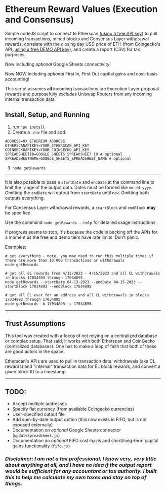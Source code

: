 # Ethereum Reward Values (Execution and Consensus)

Simple nodeJS script to connect to Etherscan ([using a free API key](https://docs.etherscan.io/getting-started/creating-an-account)) to pull incoming transactions, mined blocks and Consensus Layer withdrawal rewards, correlate with the closing day USD price of ETH (from Coingecko's API, [using a free DEMO API key](https://support.coingecko.com/hc/en-us/articles/21880397454233-User-Guide-How-to-sign-up-for-CoinGecko-Demo-API-and-generate-an-API-key)), and create a report (CSV) for tax purposes.

Now including _optional_ Google Sheets connectivity!

Now NOW including _optional_ First In, First Out captial gains and cost-basis accounting!

This script assumes **all** incoming transactions are Execution Layer proposal rewards and purposefully _excludes_ Uniswap Routers from any incoming internal transaction data.

## Install, Setup, and Running

1. run `npm install`
2. Create a `.env` file and add:
```attributes
ADDRESS=0X_ETHEREUM_ADDRESS
ETHERSCANAPIKEY=YOUR_ETHERSCAN_API_KEY
COINGECKOAPIKEY=YOUR_COINGECKO_API_KEY
SPREADSHEETID=GOOGLE_SHEETS_SPREADSHEET_ID # optional
SPREADSHEETNAME=GOOGLE_SHEETS_SPREADSHEET_NAME # optional
```
3. `node getRewards`
---
It is also possible to pass a `startDate` and `endDate` at the command line to limit the range of the output data. Dates must be formed like `mm-dd-yyyy`. Omitting the `endDate` will output from `startDate` until `now`. Omitting both outputs everything.

For Consensus Layer withdrawal rewards, a `startBlock` and `endBlock` **may** be specified.

Use the command `node getRewards --help` for detailed usage instructions.

If progress seems to stop, it's because the code is backing off the APIs for a moment as the free and demo tiers have rate limits. Don't panic.

Examples:
```console
# get everything - note, you may need to run this multiple times if there are more than 10,000 transactions or withdrawals
node getRewards

# get all EL rewards from 4/13/2023 - 4/15/2023 and all CL withdrawals in blocks 17034893 through 17034895
node getRewards --startDate 04-13-2023 --endDate 04-15-2023 --startBlock 17034893 --endBlock 17034895

# get all EL ever for an address and all CL withdrawals in blocks 17034893 through 17034895
node getRewards -b 17034893 -c 17034895
```
---

## Trust Assumptions
This tool was created with a focus of not relying on a centralized database or complex setup. That said, it works with both Etherscan and CoinGecko (centralized databases). One has to make a leap of faith that both of these are good actors in the space.

Etherscan's APIs are used to pull in transaction data, withdrawals (aka CL rewards) and "internal" transaction data for EL block rewards, and convert a given block ID to a timestamp.

---

## TODO:
- Accept multiple addresses
- Specify fiat currency (from available Coingecko currencies)
- User-specified output file
- Add sum-by-date output option (this now exists in FIFO, but is not exposed externally)
- Documentation on _optional_ Google Sheets connector (`updateSpreadsheet.js`)
- Documentation on _optional_ FIFO cost-basis and short/long-term capital gains functionality (`fifo.js`)

### _Disclaimer: I am not a tax professional, I know very, very little about anything at all, and I have no idea if the output report would be sufficient for any accountant or tax authority. I built this to help me calculate my own taxes and stay on top of things._
